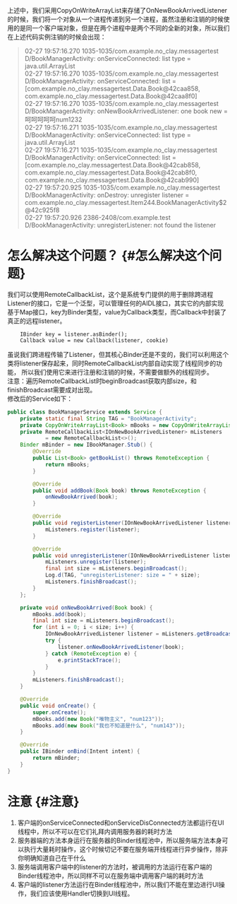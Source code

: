 上述中，我们采用CopyOnWriteArrayList来存储了OnNewBookArrivedListener的时候，我们将一个对象从一个进程传递到另一个进程，虽然注册和注销的时候使用的是同一个客户端对象，但是在两个进程中是两个不同的全新的对象，所以我们在上述代码实例注销的时候会出现：

> 02-27 19:57:16.270 1035-1035/com.example.no\_clay.messagertest D/BookManagerActivity: onServiceConnected: list type = java.util.ArrayList  
> 02-27 19:57:16.270 1035-1035/com.example.no\_clay.messagertest D/BookManagerActivity: onServiceConnected: list = \[com.example.no\_clay.messagertest.Data.Book@42caa858, com.example.no\_clay.messagertest.Data.Book@42caa8f0\]  
> 02-27 19:57:16.270 1035-1035/com.example.no\_clay.messagertest D/BookManagerActivity: onNewBookArrivedListener: one book new = 呵呵呵呵呵num1232  
> 02-27 19:57:16.271 1035-1035/com.example.no\_clay.messagertest D/BookManagerActivity: onServiceConnected: list type = java.util.ArrayList  
> 02-27 19:57:16.271 1035-1035/com.example.no\_clay.messagertest D/BookManagerActivity: onServiceConnected: list = \[com.example.no\_clay.messagertest.Data.Book@42cab858, com.example.no\_clay.messagertest.Data.Book@42cab8f0, com.example.no\_clay.messagertest.Data.Book@42cab990\]  
> 02-27 19:57:20.925 1035-1035/com.example.no\_clay.messagertest D/BookManagerActivity: onDestroy: unregister listener = com.example.no\_clay.messagertest.Item244.BookManagerActivity$2@42c925f8  
> 02-27 19:57:20.926 2386-2408/com.example.test D/BookManagerActivity: unregisterListener: not found the listener

# 怎么解决这个问题？ {#怎么解决这个问题}

我们可以使用RemoteCallbackList，这个是系统专门提供的用于删除跨进程Listener的接口，它是一个泛型，可以管理任何的AIDL接口，其实它的内部实现基于Map接口，key为Binder类型，value为Callback类型，而Callback中封装了真正的远程listener。

```
    IBinder key = listener.asBinder();
    Callback value = new Callback(listener, cookie)
```

虽说我们跨进程传输了Listener，但其核心Binder还是不变的，我们可以利用这个类将listener保存起来，同时RemoteCallbackList内部自动实现了线程同步的功能， 所以我们使用它来进行注册和注销的时候，不需要做额外的线程同步。  
注意：遍历RemoteCallbackList时beginBroadcast获取内部size，和finishBroadcast需要成对出现。  
修改后的Service如下：

```java
public class BookManagerService extends Service {
    private static final String TAG = "BookManagerActivity";
    private CopyOnWriteArrayList<Book> mBooks = new CopyOnWriteArrayList<>();
    private RemoteCallbackList<IOnNewBookArrivedListener> mListeners
            = new RemoteCallbackList<>();
    Binder mBinder = new IBookManager.Stub() {
        @Override
        public List<Book> getBookList() throws RemoteException {
            return mBooks;
        }

        @Override
        public void addBook(Book book) throws RemoteException {
            onNewBookArrived(book);
        }

        @Override
        public void registerListener(IOnNewBookArrivedListener listener) throws RemoteException {
            mListeners.register(listener);
        }

        @Override
        public void unregisterListener(IOnNewBookArrivedListener listener) throws RemoteException {
            mListeners.unregister(listener);
            final int size = mListeners.beginBroadcast();
            Log.d(TAG, "unregisterListener: size = " + size);
            mListeners.finishBroadcast();
        }
    };

    private void onNewBookArrived(Book book) {
        mBooks.add(book);
        final int size = mListeners.beginBroadcast();
        for (int i = 0; i < size; i++) {
            IOnNewBookArrivedListener listener = mListeners.getBroadcastItem(i);
            try {
                listener.onNewBookArrivedListener(book);
            } catch (RemoteException e) {
                e.printStackTrace();
            }
        }
        mListeners.finishBroadcast();
    }

    @Override
    public void onCreate() {
        super.onCreate();
        mBooks.add(new Book("唯物主义", "num123"));
        mBooks.add(new Book("我也不知道是什么", "num143"));
    }

    @Override
    public IBinder onBind(Intent intent) {
        return mBinder;
    }
}
```

# 注意 {#注意}

1. 客户端的onServiceConnected和onServiceDisConnected方法都运行在UI线程中，所以不可以在它们礼拜内调用服务器的耗时方法
2. 服务器端的方法本身运行在服务器的Binder线程池中，所以服务端方法本身可以执行大量耗时操作，这个时候切记不要在服务端开线程进行异步操作，除非你明确知道自己在干什么
3. 服务端调用客户端中的listener的方法时，被调用的方法运行在客户端的Binder线程池中，所以同样不可以在服务端中调用客户端的耗时方法
4. 客户端的listener方法运行在Binder线程池中，所以我们不能在里边进行UI操作，我们应该使用Handler切换到UI线程。




